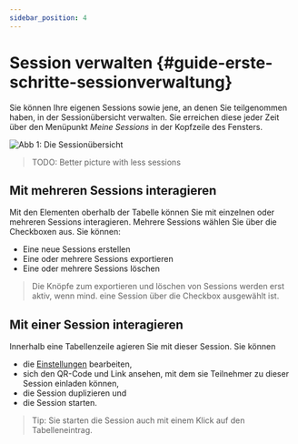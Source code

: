 ```yaml
---
sidebar_position: 4
---
```


# Session verwalten {#guide-erste-schritte-sessionverwaltung}

Sie können Ihre eigenen Sessions sowie jene, an denen Sie
teilgenommen haben, in der Sessionübersicht verwalten.
Sie erreichen diese jeder Zeit über den
Menüpunkt _Meine Sessions_ in der Kopfzeile des Fensters.

![Abb 1: Die Sessionübersicht](img/meine-sessions-übersicht.png)

> TODO: Better picture with less sessions

## Mit mehreren Sessions interagieren

Mit den Elementen oberhalb der Tabelle können Sie mit einzelnen oder mehreren
Sessions interagieren. Mehrere Sessions wählen Sie über die Checkboxen aus.
Sie können:

- Eine neue Sessions erstellen
- Eine oder mehrere Sessions exportieren
- Eine oder mehrere Sessions löschen

> Die Knöpfe zum exportieren und löschen von Sessions werden erst aktiv,
> wenn mind. eine Session über die Checkbox ausgewählt ist.

## Mit einer Session interagieren

Innerhalb eine Tabellenzeile agieren Sie mit dieser Session. Sie können

- die [Einstellungen](./02-Session_anlegen/01-Sessioneinstellungen.md) bearbeiten,
- sich den QR-Code und Link ansehen, mit dem sie Teilnehmer zu dieser
  Session einladen können,
- die Session duplizieren und
- die Session starten.

> Tip: Sie starten die Session auch mit einem Klick auf den Tabelleneintrag.
